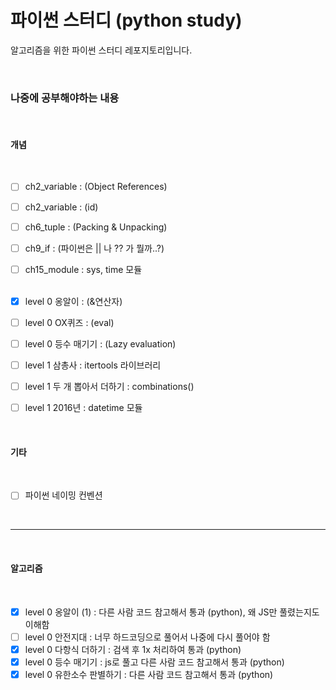# 파이썬 스터디 (python study)

알고리즘을 위한 파이썬 스터디 레포지토리입니다.

<br />

### 나중에 공부해야하는 내용

<br />

#### 개념

  <br />

- [ ] ch2_variable : (Object References)
      <br />
- [ ] ch2_variable : (id)
      <br />
- [ ] ch6_tuple : (Packing & Unpacking)
      <br />
- [ ] ch9_if : (파이썬은 || 나 ?? 가 뭘까..?)
      <br />
- [ ] ch15_module : sys, time 모듈
      <br />
      <br />

- [x] level 0 옹알이 : (&연산자)
      <br />
- [ ] level 0 OX퀴즈 : (eval)
      <br />
- [ ] level 0 등수 매기기 : (Lazy evaluation)
      <br />
- [ ] level 1 삼총사 : itertools 라이브러리
      <br />
- [ ] level 1 두 개 뽑아서 더하기 : combinations()
      <br />
- [ ] level 1 2016년 : datetime 모듈
      <br />

<br />

#### 기타

  <br />

- [ ] 파이썬 네이밍 컨벤션

<br />

---

   <br />

#### 알고리즘

  <br />

- [x] level 0 옹알이 (1) : 다른 사람 코드 참고해서 통과 (python), 왜 JS만 풀렸는지도 이해함
      <br />
- [ ] level 0 안전지대 : 너무 하드코딩으로 풀어서 나중에 다시 풀어야 함
      <br />
- [x] level 0 다항식 더하기 : 검색 후 1x 처리하여 통과 (python)
      <br />
- [x] level 0 등수 매기기 : js로 풀고 다른 사람 코드 참고해서 통과 (python)
      <br />
- [x] level 0 유한소수 판별하기 : 다른 사람 코드 참고해서 통과 (python)
      <br />
